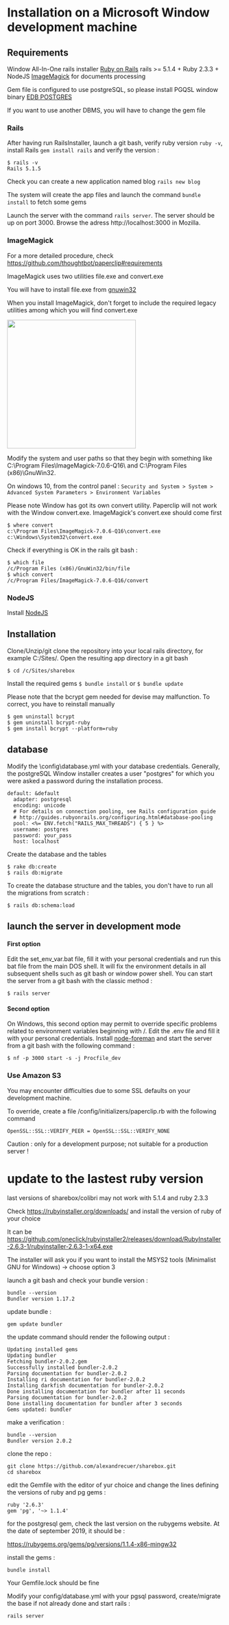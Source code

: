 # Installation on a Microsoft Window development machine

## Requirements
Window All-In-One rails installer [Ruby on Rails](http://railsinstaller.org/en) rails >= 5.1.4 + Ruby 2.3.3 + NodeJS
[ImageMagick](http://www.imagemagick.org) for documents processing

Gem file is configured to use postgreSQL, so please install PGQSL window binary
[EDB POSTGRES](https://www.enterprisedb.com/)

If you want to use another DBMS, you will have to change the gem file

### Rails

After having run RailsInstaller, launch a git bash, verify ruby version ``ruby -v``, install Rails ``gem install rails`` and verify the version :
```
$ rails -v
Rails 5.1.5
```
Check you can create a new application named blog ``rails new blog``

The system will create the app files and launch the command ``bundle install`` to fetch some gems

Launch the server with the command ``rails server``. The server should be up on port 3000. Browse the adress http://localhost:3000 in Mozilla.

### ImageMagick

For a more detailed procedure, check https://github.com/thoughtbot/paperclip#requirements

ImageMagick uses two utilities file.exe and convert.exe

You will have to install file.exe from [gnuwin32](http://gnuwin32.sourceforge.net/packages/file.htm)

When you install ImageMagick, don't forget to include the required legacy utilities among which you will find convert.exe

<img src=imagemagick.png height=300>

Modify the system and user paths so that they begin with something like C:\Program Files\ImageMagick-7.0.6-Q16\ and C:\Program Files (x86)\GnuWin32.

On windows 10, from the control panel :
``
Security and System > System > Advanced System Parameters > Environment Variables
``

Please note Window has got its own convert utility. Paperclip will not work with the Window convert.exe. ImageMagick's convert.exe should come first
```
$ where convert
c:\Program Files\ImageMagick-7.0.6-Q16\convert.exe
c:\Windows\System32\convert.exe
```
Check if everything is OK in the rails git bash :
```
$ which file
/c/Program Files (x86)/GnuWin32/bin/file
$ which convert
/c/Program Files/ImageMagick-7.0.6-Q16/convert
```

### NodeJS

Install [NodeJS](https://nodejs.org/en/download/)

## Installation
Clone/Unzip/git clone the repository into your local rails directory, for example C:/Sites/. 
Open the resulting app directory in a git bash 
```
$ cd /c/Sites/sharebox
```
Install the required gems ``$ bundle install`` or ``$ bundle update``

Please note that the bcrypt gem needed for devise may malfunction.
To correct, you have to reinstall manually
```
$ gem uninstall bcrypt
$ gem uninstall bcrypt-ruby
$ gem install bcrypt --platform=ruby
```
## database

Modify the \config\database.yml with your database credentials. 
Generally, the postgreSQL Window installer creates a user "postgres" for which you were asked a password during the installation process. 
```
default: &default
  adapter: postgresql
  encoding: unicode
  # For details on connection pooling, see Rails configuration guide
  # http://guides.rubyonrails.org/configuring.html#database-pooling
  pool: <%= ENV.fetch("RAILS_MAX_THREADS") { 5 } %>
  username: postgres
  password: your_pass
  host: localhost
```

Create the database and the tables
```
$ rake db:create
$ rails db:migrate
```
To create the database structure and the tables, you don't have to run all the migrations from scratch :
```
$ rails db:schema:load
```
## launch the server in development mode

#### First option
Edit the set_env_var.bat file, fill it with your personal credentials and run this bat file from the main DOS shell. It will fix the environment details in all subsequent shells such as git bash or window power shell. You can start the server from a git bash with the classic method :
```
$ rails server
```

#### Second option 
On Windows, this second option may permit to override specific problems related to environment variables beginning with /. Edit the .env file and fill it with your personal credentials. Install [node-foreman](https://github.com/strongloop/node-foreman) and start the server from a git bash with the following command :
```
$ nf -p 3000 start -s -j Procfile_dev
```

### Use Amazon S3
You may encounter difficulties due to some SSL defaults on your development machine.

To override, create a file /config/initializers/paperclip.rb with the following command
```
OpenSSL::SSL::VERIFY_PEER = OpenSSL::SSL::VERIFY_NONE
```
Caution : only for a development purpose; not suitable for a production server !

# update to the lastest ruby version

last versions of sharebox/colibri may not work with 5.1.4 and ruby 2.3.3

Check https://rubyinstaller.org/downloads/ and install the version of ruby of your choice

It can be https://github.com/oneclick/rubyinstaller2/releases/download/RubyInstaller-2.6.3-1/rubyinstaller-2.6.3-1-x64.exe

The installer will ask you if you want to install the MSYS2 tools (Minimalist GNU for Windows) -> choose option 3

launch a git bash and check your bundle version :
```
bundle --version
Bundler version 1.17.2
```
update bundle :
```
gem update bundler
```
the update command should render the following output :
```
Updating installed gems
Updating bundler
Fetching bundler-2.0.2.gem
Successfully installed bundler-2.0.2
Parsing documentation for bundler-2.0.2
Installing ri documentation for bundler-2.0.2
Installing darkfish documentation for bundler-2.0.2
Done installing documentation for bundler after 11 seconds
Parsing documentation for bundler-2.0.2
Done installing documentation for bundler after 3 seconds
Gems updated: bundler
```
make a verification :
```
bundle --version
Bundler version 2.0.2
```
clone the repo :
```
git clone https://github.com/alexandrecuer/sharebox.git
cd sharebox
```
edit the Gemfile with the editor of yur choice and change the lines defining the versions of ruby and pg gems :
```
ruby '2.6.3'
gem 'pg', '~> 1.1.4'
```
for the postgresql gem, check the last version on the rubygems website. At the date of september 2019, it should be :

https://rubygems.org/gems/pg/versions/1.1.4-x86-mingw32

install the gems :
```
bundle install
```
Your Gemfile.lock should be fine

Modify your config/database.yml with your pgsql password, create/migrate the base if not already done and start rails :
```
rails server
```


